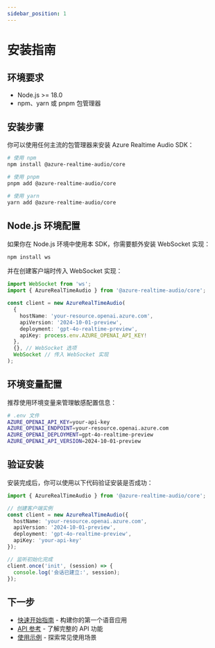 ```yaml
---
sidebar_position: 1
---
```


# 安装指南

## 环境要求

- Node.js >= 18.0
- npm、yarn 或 pnpm 包管理器

## 安装步骤

你可以使用任何主流的包管理器来安装 Azure Realtime Audio SDK：

```bash
# 使用 npm
npm install @azure-realtime-audio/core

# 使用 pnpm
pnpm add @azure-realtime-audio/core

# 使用 yarn
yarn add @azure-realtime-audio/core
```

## Node.js 环境配置

如果你在 Node.js 环境中使用本 SDK，你需要额外安装 WebSocket 实现：

```bash
npm install ws
```

并在创建客户端时传入 WebSocket 实现：

```typescript
import WebSocket from 'ws';
import { AzureRealTimeAudio } from '@azure-realtime-audio/core';

const client = new AzureRealTimeAudio(
  {
    hostName: 'your-resource.openai.azure.com',
    apiVersion: '2024-10-01-preview',
    deployment: 'gpt-4o-realtime-preview',
    apiKey: process.env.AZURE_OPENAI_API_KEY!
  },
  {}, // WebSocket 选项
  WebSocket // 传入 WebSocket 实现
);
```

## 环境变量配置

推荐使用环境变量来管理敏感配置信息：

```bash
# .env 文件
AZURE_OPENAI_API_KEY=your-api-key
AZURE_OPENAI_ENDPOINT=your-resource.openai.azure.com
AZURE_OPENAI_DEPLOYMENT=gpt-4o-realtime-preview
AZURE_OPENAI_API_VERSION=2024-10-01-preview
```

## 验证安装

安装完成后，你可以使用以下代码验证安装是否成功：

```typescript
import { AzureRealTimeAudio } from '@azure-realtime-audio/core';

// 创建客户端实例
const client = new AzureRealTimeAudio({
  hostName: 'your-resource.openai.azure.com',
  apiVersion: '2024-10-01-preview',
  deployment: 'gpt-4o-realtime-preview',
  apiKey: 'your-api-key'
});

// 监听初始化完成
client.once('init', (session) => {
  console.log('会话已建立:', session);
});
```

## 下一步

- [快速开始指南](./quick-start.md) - 构建你的第一个语音应用
- [API 参考](../api-reference/client.md) - 了解完整的 API 功能
- [使用示例](../guides/voice-assistant.md) - 探索常见使用场景 